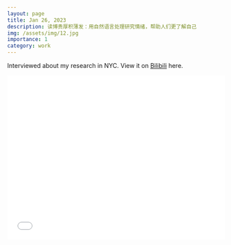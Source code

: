 ```yaml
---
layout: page
title: Jan 26, 2023
description: 读博贵厚积薄发：用自然语言处理研究情绪，帮助人们更了解自己
img: /assets/img/12.jpg
importance: 1
category: work
---
```


Interviewed about my research in NYC. View it on [Bilibili](https://www.bilibili.com/video/BV1ey4y197BZ/?buvid=YB4B0AB55440C31B41FF8279E2B38919181D&is_story_h5=false&mid=c9DbHhA2oeImiv6Au7Avng%3D%3D&plat_id=240&share_from=ugc&share_medium=iphone&share_plat=ios&share_source=WEIXIN&share_tag=s_i&timestamp=1674743971&unique_k=UrVd3bt&up_id=694810745) here.

<div style="position: relative; width: 100%; height: 0; padding-bottom: 75%;">
    <iframe src="//www.bilibili.com/blackboard/html5mobileplayer.html?aid=778384309&bvid=BV1ey4y197BZ&cid=980802842&page=1" scrolling="no" border="0" frameborder="no" framespacing="0" allowfullscreen="true" style="position: absolute; width: 100%; height: 100%; left: 0; top: 0"></iframe>
</div>
